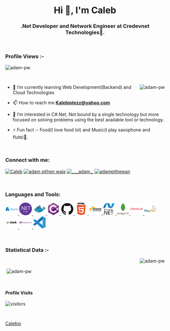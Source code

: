 <h1 align="center">Hi 👋, I'm Caleb</h1>
<h3 align="center">.Net Developer and Network Engineer at Credevnet Technologies🌟.</h3>

<br>

<p align="right"> <h3>Profile Views :-</h3> <img src="https://komarev.com/ghpvc/?username=adam-pw&label=Profile%20views&color=0e75b6&style=flat"
    alt="adam-pw" /> 
  </p>

<br>

<p><img align="right" src="https://github.com/Adam-pw/Adam-pw/blob/main/animation_500_kxa883sd.gif" alt="adam-pw" /></p>


- 🌱 I’m currently learning Web Development(Backend) and Cloud Technologies

- 📫 How to reach me **Kalebiotezz@yahoo.com**

- 👀 I’m interested in C#.Net, Not bound by a single technology but more focused on solving problems using the best available tool or technology. 


- ⚡ Fun fact :- Food(I love food lol) and Music(I play saxophone and flute)🎵.

<br>

<h3 align="left">Connect with me:</h3>
<p align="left">
  <a href="https://www.linkedin.com/in/caleb-emmanuel-246555176/" target="blank"><img align="center"
      src="https://raw.githubusercontent.com/rahuldkjain/github-profile-readme-generator/master/src/images/icons/Social/linked-in-alt.svg"
      alt="Caleb" height="30" width="40" /></a>
  <a href="https://fb.com/adam pithen wala" target="blank"><img align="center"
      src="https://raw.githubusercontent.com/rahuldkjain/github-profile-readme-generator/master/src/images/icons/Social/facebook.svg"
      alt="adam pithen wala" height="30" width="40" /></a>
  <a href="https://www.instagram.com/_your_village_boy/" target="blank"><img align="center"
      src="https://raw.githubusercontent.com/rahuldkjain/github-profile-readme-generator/master/src/images/icons/Social/instagram.svg"
      alt="_._.adam._" height="30" width="40" /></a>
 <a href="https://twitter.com/Caleb08088" target="blank"><img align="center"
      src="https://raw.githubusercontent.com/rahuldkjain/github-profile-readme-generator/master/src/images/icons/Social/twitter.svg"
      alt="adampithewan" height="30" width="40" /></a>
</p>

<br>

<h3 align="left">Languages and Tools:</h3>
<p> <a href="https://azure.microsoft.com/" target="_blank" rel="noreferrer"> <img
      src="https://raw.githubusercontent.com/devicons/devicon/master/icons/azure/azure-original-wordmark.svg"
      alt="Azure" width="40" height="40" /> </a> 
       <a href="https://dotnet.microsoft.com/en-us/learn/aspnet/what-is-aspnet-core" target="_blank" rel="noreferrer">
    <img src="https://raw.githubusercontent.com/devicons/devicon/master/icons/dotnetcore/dotnetcore-original.svg"
      alt="dotetcore" width="40" height="40" /> </a> 
       <a href="https://www.docker.com/" target="_blank"
    rel="noreferrer"> <img src="https://raw.githubusercontent.com/devicons/devicon/master/icons/docker/docker-original.svg"
      alt="docker" width="40" height="40" /> </a> 
       <a href="https://www.w3schools.com/cs/index.php" target="_blank" rel="noreferrer">
    <img src="https://raw.githubusercontent.com/devicons/devicon/master/icons/csharp/csharp-original.svg"
      alt="csharp" width="40" height="40" /> </a> 
      <a href="https://github.com/" target="_blank"
    rel="noreferrer"> <img
      src="https://raw.githubusercontent.com/devicons/devicon/master/icons/github/github-original.svg" alt="github"
      width="40" height="40" /> </a> 
      <a href="https://www.w3.org/html/" target="_blank" rel="noreferrer"> <img
      src="https://raw.githubusercontent.com/devicons/devicon/master/icons/html5/html5-original-wordmark.svg"
      alt="html5" width="40" height="40" /> </a> 
      <a href="https://aws.amazon.com/"
    target="_blank" rel="noreferrer"> <img
      src="https://raw.githubusercontent.com/devicons/devicon/master/icons/amazonwebservices/amazonwebservices-original-wordmark.svg" alt="aws" width="40"
      height="40" /> </a> <a href="https://dotnet.microsoft.com/en-us/" target="_blank" rel="noreferrer"> <img
      src="https://raw.githubusercontent.com/devicons/devicon/master/icons/dot-net/dot-net-original-wordmark.svg" alt="dotnet" width="40"
      height="40" /> </a> 
       <a href="https://www.mongodb.com/" target="_blank"
    rel="noreferrer"> <img
      src="https://raw.githubusercontent.com/devicons/devicon/master/icons/mongodb/mongodb-original-wordmark.svg"
      alt="mongodb" width="40" height="40" /> 
      </a> <a href="https://www.oracle.com/" target="_blank" rel="noreferrer">
    <img src="https://raw.githubusercontent.com/devicons/devicon/master/icons/oracle/oracle-original.svg" alt="oracle" width="40" height="40" />
  </a> 
  <a href="https://www.mysql.com/" target="_blank" rel="noreferrer"> <img
      src="https://raw.githubusercontent.com/devicons/devicon/master/icons/mysql/mysql-original-wordmark.svg"
      alt="mysql" width="40" height="40" /> </a> </a>  
      <a href="https://slack.com/" target="_blank" rel="noreferrer"> <img
      src="https://raw.githubusercontent.com/devicons/devicon/master/icons/slack/slack-original-wordmark.svg"
      alt="slack" width="40" height="40" /> </a>
       <a href="https://visualstudio.microsoft.com/" target="_blank" rel="noreferrer">
    <img
      src="https://raw.githubusercontent.com/devicons/devicon/master/icons/visualstudio/visualstudio-plain-wordmark.svg"
      alt="visualstudio" width="40" height="40" /> </a> 
      <a href="https://code.visualstudio.com/" target="_blank"
    rel="noreferrer"> <img
      src="https://raw.githubusercontent.com/devicons/devicon/master/icons/vscode/vscode-original.svg" alt="photoshop"
      width="40" height="40" /> </a> 
     </p>

<br>

<h3>Statistical Data :-</h3>
<p><img align="right"
    src="https://github-readme-stats.vercel.app/api/top-langs?username=Calebio&show_icons=true&locale=en&bg_color=0d1117&text_color=ffffff&layout=compact"
    alt="adam-pw" 
    bg_color=#808080/></p>
<br>

<p>&nbsp;<img align="center" src="https://github-readme-stats.vercel.app/api?username=Calebio&show_icons=true&locale=en&bg_color=0d1117&text_color=ffffff&repo=convoychat"
    alt="adam-pw" /></p>

<br> 

#### Profile Visits 

![visitors](https://visitor-badge.glitch.me/badge?page_id=Calebio.Calebio)

      
<p align="left"> <a href="https://twitter.com/" target="blank"><img
      src="https://img.shields.io/twitter/follow/?logo=twitter&style=for-the-badge" alt="" /></a> </p>

[Calebio](https://github.com/Calebio)